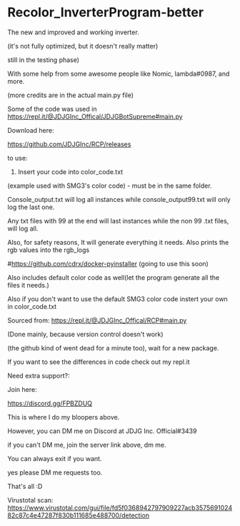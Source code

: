 # Recolor_InverterProgram-better
The new and improved and working inverter.

(it's not fully optimized, but it doesn't really matter)

still in the testing phase)

With some help from some awesome people like Nomic, lambda#0987, and more.

(more credits are in the actual main.py file)

Some of the code was used in https://repl.it/@JDJGInc_Offical/JDJGBotSupreme#main.py

Download here:

https://github.com/JDJGInc/RCP/releases

to use:

1. Insert your code into color_code.txt

(example used with SMG3's color code) - must be in the same folder.

Console_output.txt will log all instances while console_output99.txt will only log the last one.

Any txt files with 99 at the end will last instances while the non 99 .txt files, will log all.

Also, for safety reasons, It will generate everything it needs. Also prints the rgb values into the rgb_logs

#https://github.com/cdrx/docker-pyinstaller
(going to use this soon)

Also includes default color code as well(let the program generate all the files it needs.)

Also if you don't want to use the default SMG3 color code instert your own in color_code.txt

Sourced from: https://repl.it/@JDJGInc_Offical/RCP#main.py

(Done mainly, because version control doesn't work)

(the github kind of went dead for a minute too), wait for a new package.

If you want to see the differences in code check out my repl.it

Need extra support?:

Join here:

https://discord.gg/FPBZDUQ

This is where I do my bloopers above.

However, you can DM me on Discord at JDJG Inc. Official#3439

if you can't DM me, join the server link above, dm me.

You can always exit if you want.

yes please DM me requests too.

That's all :D

Virustotal scan: https://www.virustotal.com/gui/file/fd5f0368942797909227acb357569102482c87c4e47287f830b111685e488700/detection
